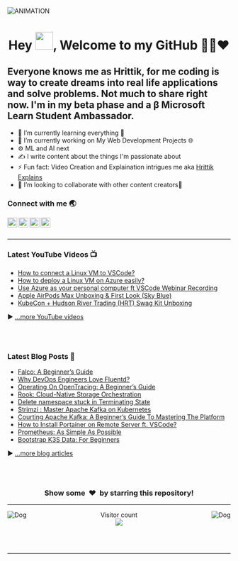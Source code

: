 <img  alt="ANIMATION" src="abcd.gif"></img>


### 
<h1 align="center">Hey <img src="Hi.gif" width="40px" />, Welcome to my GitHub 👨‍💻❤️</h1>

## Everyone knows me as Hrittik, for me coding is way to create dreams into real life applications and solve problems. Not much to share right now. I'm in my beta phase and a β Microsoft Learn Student Ambassador. 

<ul>
    <li>🌱 I’m currently learning everything 🤣 </li>
    <li>🔭 I’m currently working on My Web Development Projects 🌐</li>
    <li>⚙ ML and AI next</li>
    <li>✍ I write content about the things I'm passionate about </li>
    <li>⚡ Fun fact: Video Creation and Explaination intrigues me aka <a href="https://www.youtube.com/hrittikexplains/">Hrittik Explains</a></li>
    <li>👯 I’m looking to collaborate with other content creators🤩</li>
</ul>


### Connect with me 🌏

[<img align="left" alt=" LinkedIn" width="22px" src="https://cdn.jsdelivr.net/npm/simple-icons@v3/icons/linkedin.svg" />][linkedin]
[<img align="left" alt=" MLSA" width="22px" src="https://cdn.jsdelivr.net/npm/simple-icons@v3/icons/microsoft.svg" />][MLSA]
[<img align="left" alt=" YouTube" width="22px" src="https://cdn.jsdelivr.net/npm/simple-icons@v3/icons/youtube.svg" />][youtube]
[<img align="left" alt=" Twitter" width="22px" src="https://cdn.jsdelivr.net/npm/simple-icons@v3/icons/twitter.svg" />][twitter]


<br />
<br />

---

### Latest YouTube Videos 📺
<!-- YOUTUBE:START -->
- [How to connect a Linux VM to VSCode?](https://www.youtube.com/watch?v=skKH_rKGjDw)
- [How to deploy a Linux VM on Azure easily?](https://www.youtube.com/watch?v=FYhKavHHQU8)
- [Use Azure as your personal computer ft  VSCode Webinar Recording](https://www.youtube.com/watch?v=YjgzByOr1Qk)
- [Apple AirPods Max Unboxing & First Look (Sky Blue)](https://www.youtube.com/watch?v=lwc6_LELoa4)
- [KubeCon + Hudson River Trading (HRT) Swag Kit Unboxing](https://www.youtube.com/watch?v=kvfOEPcDMt8)
<!-- YOUTUBE:END -->
▶ [...more YouTube videos](https://www.youtube.com/channel/UC1Hcs44hqebvjvTeJuVEi2A?sub_confirmation=1)



<br />
<br />


### Latest Blog Posts 📝
<!-- BLOG-POST-LIST:START -->
- [Falco: A Beginner’s Guide](https://www.p3r.one/falco/)
- [Why DevOps Engineers Love Fluentd?](https://www.p3r.one/fluentd/)
- [Operating On OpenTracing: A Beginner’s Guide](https://www.p3r.one/opentracing/)
- [Rook: Cloud-Native Storage Orchestration](https://www.p3r.one/rook-cncf/)
- [Delete namespace stuck in Terminating State](https://www.p3r.one/delete-terminating-namespace/)
- [Strimzi : Master Apache Kafka on Kubernetes](https://www.p3r.one/strimzi-kafka-on-kubernetes/)
- [Courting Apache Kafka: A Beginner’s Guide To Mastering The Platform](https://www.p3r.one/apache-kafka/)
- [How to Install Portainer on Remote Server ft. VSCode?](https://www.p3r.one/install-portainer-on-vm-vscode/)
- [Prometheus: As Simple As Possible](https://www.p3r.one/prometheus-simplified/)
- [Bootstrap K3S Data: For Beginners](https://www.p3r.one/k3s-bootstrap-data/)
<!-- BLOG-POST-LIST:END -->
▶ [...more blog articles](https://www.p3r.one/author/hrittik/)

<br />
<br />
<h3 align="center">Show some &nbsp;❤️&nbsp; by starring this repository!</h3>

---
<img align="left" alt="Dog" width="" src="tenor.gif" />
<img align="right" alt="Dog" width="" src="tenor.gif" />
<p align="center"> 
  Visitor count<br>
  <img src="https://profile-counter.glitch.me/hritikhere/count.svg" />
</p>

<br />
<br />

---


[twitter]: https://twitter.com/hrittikhere
[youtube]: https://www.youtube.com/channel/UC1Hcs44hqebvjvTeJuVEi2A?sub_confirmation=1
[linkedin]: https://linkedin.com/in/hrittikhere
[MLSA]: https://studentambassadors.microsoft.com/en-US/profile/90461
[blog]:https://www.p3r.one/author/hrittik/


<!-- Hope you Have a Nice Day. Let's collab and connect using these links 😋 -->

